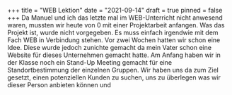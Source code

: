 +++
title = "WEB Lektion"
date = "2021-09-14"
draft = true
pinned = false
+++
Da Manuel und ich das letzte mal im WEB-Unterricht nicht anwesend waren, mussten wir heute von 0 mit einer Projektarbeit anfangen. Was das Projekt ist, wurde nicht vorgegeben. Es muss einfach irgendwie mit dem Fach WEB in Verbindung stehen. Vor zwei Wochen hatten wir schon eine Idee. Diese wurde jedoch zunichte gemacht da mein Vater schon eine Website für dieses Unternehmen gemacht hatte. Am Anfang haben wir in der Klasse noch ein Stand-Up Meeting gemacht für eine Standortbestimmung der einzelnen Gruppen. Wir haben uns da zum Ziel gesetzt, einen potenziellen Kunden zu suchen, uns zu überlegen was wir dieser Person anbieten können und